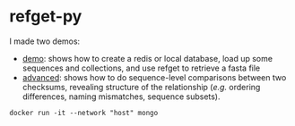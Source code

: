 # refget-py

I made two demos:

- [demo](demo.ipynb): shows how to create a redis or local database, load up some sequences and collections, and use refget to retrieve a fasta file
- [advanced](advanced.ipynb): shows how to do sequence-level comparisons between two checksums, revealing structure of the relationship (*e.g.* ordering differences, naming mismatches, sequence subsets).



```
docker run -it --network "host" mongo
```